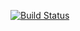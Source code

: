 [![Build Status](http://build.gravitee.io/jenkins/buildStatus/icon?job=gravitee-repository-jpa)](http://build.gravitee.io/jenkins/job/gravitee-repository-jpa)
